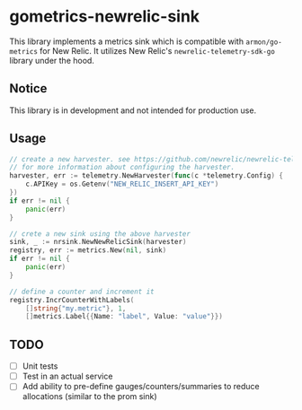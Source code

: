 # gometrics-newrelic-sink

This library implements a metrics sink which is compatible with `armon/go-metrics` for New Relic. It utilizes New Relic's `newrelic-telemetry-sdk-go` library
under the hood.

## Notice

This library is in development and not intended for production use. 

## Usage

```go
// create a new harvester. see https://github.com/newrelic/newrelic-telemtry-sdk-go
// for more information about configuring the harvester.
harvester, err := telemetry.NewHarvester(func(c *telemetry.Config) {
    c.APIKey = os.Getenv("NEW_RELIC_INSERT_API_KEY")
})
if err != nil {
    panic(err)
}

// crete a new sink using the above harvester
sink, _ := nrsink.NewNewRelicSink(harvester)
registry, err := metrics.New(nil, sink)
if err != nil {
    panic(err)
}

// define a counter and increment it
registry.IncrCounterWithLabels(
	[]string{"my.metric"}, 1, 
	[]metrics.Label{{Name: "label", Value: "value"}})
```

## TODO
- [ ] Unit tests
- [ ] Test in an actual service
- [ ] Add ability to pre-define gauges/counters/summaries to reduce allocations (similar to the prom sink)
